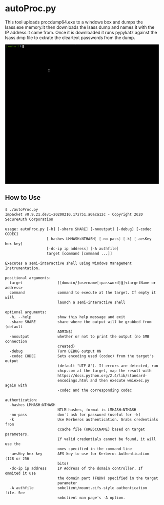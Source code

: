 # autoProc.py

This tool uploads procdump64.exe to a windows box and dumps the lsass.exe memory.It then downloads the lsass dump and names it with the IP address it came from.
Once it is downloaded it runs pypykatz against the lsass.dmp file to extrate the cleartext passwords from the dump.

<img src="https://github.com/sho-luv/autoProc/blob/master/img/autoProc.gif" alt="autoProc" />

## How to Use
```
$ ./autoProc.py 
Impacket v0.9.21.dev1+20200210.172751.a0aca12c - Copyright 2020 SecureAuth Corporation

usage: autoProc.py [-h] [-share SHARE] [-nooutput] [-debug] [-codec CODEC]
                   [-hashes LMHASH:NTHASH] [-no-pass] [-k] [-aesKey hex key]
                   [-dc-ip ip address] [-A authfile]
                   target [command [command ...]]

Executes a semi-interactive shell using Windows Management Instrumentation.

positional arguments:
  target                [[domain/]username[:password]@]<targetName or address>
  command               command to execute at the target. If empty it will
                        launch a semi-interactive shell

optional arguments:
  -h, --help            show this help message and exit
  -share SHARE          share where the output will be grabbed from (default
                        ADMIN$)
  -nooutput             whether or not to print the output (no SMB connection
                        created)
  -debug                Turn DEBUG output ON
  -codec CODEC          Sets encoding used (codec) from the target's output
                        (default "UTF-8"). If errors are detected, run
                        chcp.com at the target, map the result with
                        https://docs.python.org/2.4/lib/standard-
                        encodings.html and then execute wmiexec.py again with
                        -codec and the corresponding codec

authentication:
  -hashes LMHASH:NTHASH
                        NTLM hashes, format is LMHASH:NTHASH
  -no-pass              don't ask for password (useful for -k)
  -k                    Use Kerberos authentication. Grabs credentials from
                        ccache file (KRB5CCNAME) based on target parameters.
                        If valid credentials cannot be found, it will use the
                        ones specified in the command line
  -aesKey hex key       AES key to use for Kerberos Authentication (128 or 256
                        bits)
  -dc-ip ip address     IP Address of the domain controller. If ommited it use
                        the domain part (FQDN) specified in the target
                        parameter
  -A authfile           smbclient/mount.cifs-style authentication file. See
                        smbclient man page's -A option.
```
